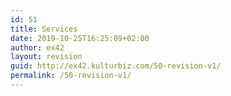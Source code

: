 ```yaml
---
id: 51
title: Services
date: 2019-10-25T16:25:09+02:00
author: ex42
layout: revision
guid: http://ex42.kulturbiz.com/50-revision-v1/
permalink: /50-revision-v1/
---
```

